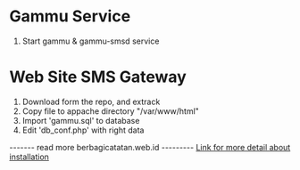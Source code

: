 
Gammu Service
===========

1. Start gammu & gammu-smsd service

Web Site SMS Gateway
============

1. Download form the repo, and extrack
2. Copy file to appache directory "/var/www/html"
3. Import 'gammu.sql' to database
4. Edit 'db_conf.php' with right data


------- read more berbagicatatan.web.id ---------
[Link for more detail about installation](http://berbagicatatan.web.id/membuat-web-sms-gateway-pada-ubuntu-menggunakan-gammu/)
